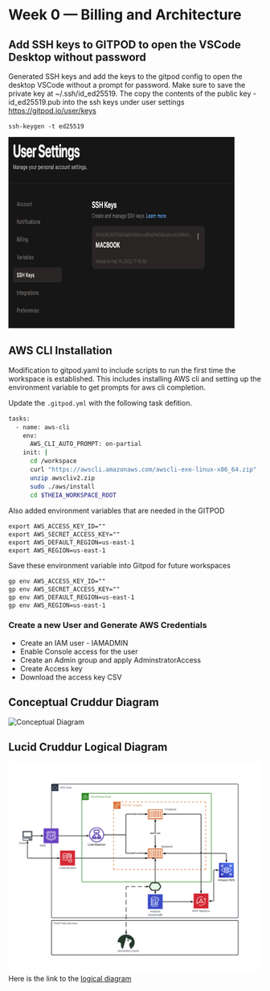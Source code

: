 # Week 0 — Billing and Architecture

## Add SSH keys to GITPOD to open the VSCode Desktop without password
Generated SSH keys and add the keys to the gitpod config to open the desktop VSCode without a prompt for password. Make sure to save the private key at ~/.ssh/id_ed25519. The copy the contents of the public key - id_ed25519.pub into the ssh keys under user settings https://gitpod.io/user/keys
```
ssh-keygen -t ed25519
```
<img src="assets/Gitpod-SSH.png" width="450" height="380">

## AWS CLI Installation

Modification to gitpod.yaml to include scripts to run the first time the workspace is established. This includes installing AWS cli and setting up the environment variable to get prompts for aws cli completion.

Update the `.gitpod.yml` with the following task defition.
```sh
tasks:
  - name: aws-cli
    env:
      AWS_CLI_AUTO_PROMPT: on-partial
    init: |
      cd /workspace
      curl "https://awscli.amazonaws.com/awscli-exe-linux-x86_64.zip" -o "awscliv2.zip"
      unzip awscliv2.zip
      sudo ./aws/install
      cd $THEIA_WORKSPACE_ROOT
```

Also added environment variables that are needed in the GITPOD 
```
export AWS_ACCESS_KEY_ID=""
export AWS_SECRET_ACCESS_KEY=""
export AWS_DEFAULT_REGION=us-east-1
export AWS_REGION=us-east-1
```

Save these environment variable into Gitpod for future workspaces
```
gp env AWS_ACCESS_KEY_ID=""
gp env AWS_SECRET_ACCESS_KEY=""
gp env AWS_DEFAULT_REGION=us-east-1
gp env AWS_REGION=us-east-1
```


### Create a new User and Generate AWS Credentials

- Create an IAM user - IAMADMIN
- Enable Console access for the user
- Create an Admin group and apply AdminstratorAccess
- Create Access key
- Download the access key CSV

## Conceptual Cruddur Diagram

![Conceptual Diagram](assets/Conceptual-Diagram.jpg)

## Lucid Cruddur Logical Diagram
![Logical Architectural Diagram](assets/Cruddur-Logical-Diagram.png)
Here is the link to the [logical diagram](https://lucid.app/lucidchart/bb8ce4de-0bdd-4b22-9486-7b2c93a8e17c/edit?viewport_loc=-2510%2C-172%2C2400%2C2026%2C0_0&invitationId=inv_3ecb8cd9-52f3-439a-a047-9b7bdc34f40d)
